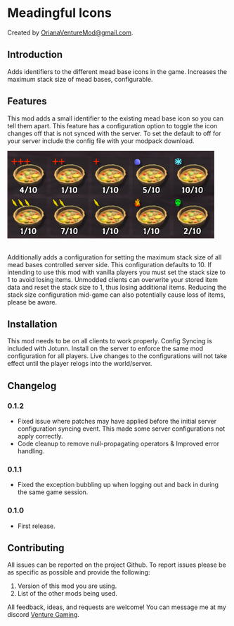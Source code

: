 # Meadingful Icons

Created by [OrianaVentureMod@gmail.com](https://github.com/OrianaVenture/VentureValheim).

## Introduction

Adds identifiers to the different mead base icons in the game. Increases the maximum stack size of mead bases, configurable.

## Features

This mod adds a small identifier to the existing mead base icon so you can tell them apart. This feature has a configuration option to toggle the icon changes off that is not synced with the server. To set the default to off for your server include the config file with your modpack download.

<img alt="Mead Icons" src="https://github.com/OrianaVenture/VentureValheim/blob/master/MeadingfulIcons/MeadingfulIcons.png?raw=true" />
<br><br>

Additionally adds a configuration for setting the maximum stack size of all mead bases controlled server side. This configuration defaults to 10. If intending to use this mod with vanilla players you must set the stack size to 1 to avoid losing items. Unmodded clients can overwrite your stored item data and reset the stack size to 1, thus losing additional items. Reducing the stack size configuration mid-game can also potentially cause loss of items, please be aware.

## Installation

This mod needs to be on all clients to work properly. Config Syncing is included with Jotunn. Install on the server to enforce the same mod configuration for all players. Live changes to the configurations will not take effect until the player relogs into the world/server.

## Changelog

### 0.1.2

* Fixed issue where patches may have applied before the initial server configuration syncing event. This made some server configurations not apply correctly.
* Code cleanup to remove null-propagating operators & Improved error handling.

### 0.1.1

* Fixed the exception bubbling up when logging out and back in during the same game session.

### 0.1.0

* First release.

## Contributing

All issues can be reported on the project Github. To report issues please be as specific as possible and provide the following:

1. Version of this mod you are using.
2. List of the other mods being used.

All feedback, ideas, and requests are welcome! You can message me at my discord [Venture Gaming](https://discord.gg/tAd5hapt88).